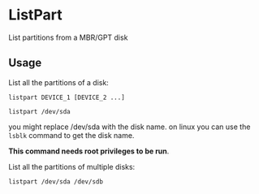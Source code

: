 # ListPart
List partitions from a MBR/GPT disk

## Usage
List all the partitions of a disk:
```
listpart DEVICE_1 [DEVICE_2 ...]
```
```
listpart /dev/sda
```
you might replace /dev/sda with the disk name.
on linux you can use the `lsblk` command to get the disk name.

**This command needs root privileges to be run**.

List all the partitions of multiple disks:
```
listpart /dev/sda /dev/sdb
```

